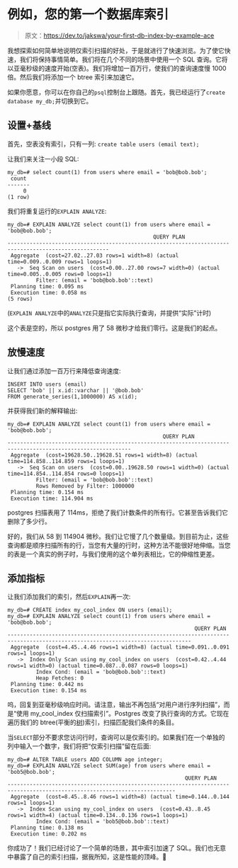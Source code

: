 # 例如，您的第一个数据库索引

> 原文：<https://dev.to/jakswa/your-first-db-index-by-example-ace>

我想探索如何简单地说明仅索引扫描的好处，于是就进行了快速浏览。为了使它快速，我们将保持事情简单。我们将在几个不同的场景中使用一个 SQL 查询。它将以亚毫秒级的速度开始(空表)。我们将增加一百万行，使我们的查询速度慢 1000 倍。然后我们将添加一个 btree 索引来加速它。

如果你愿意，你可以在你自己的`psql`控制台上跟随。首先，我已经运行了`create database my_db;`并切换到它。

## 设置+基线

首先，空表没有索引，只有一列:
`create table users (email text);`

让我们来关注一小段 SQL:

```
my_db=# select count(1) from users where email = 'bob@bob.bob';
 count
-------
     0
(1 row) 
```

我们将重复运行的`EXPLAIN ANALYZE`:

```
my_db=# EXPLAIN ANALYZE select count(1) from users where email = 'bob@bob.bob';
                                              QUERY PLAN                                              
------------------------------------------------------------------------------------------------------
 Aggregate  (cost=27.02..27.03 rows=1 width=8) (actual time=0.009..0.009 rows=1 loops=1)
   ->  Seq Scan on users  (cost=0.00..27.00 rows=7 width=0) (actual time=0.005..0.005 rows=0 loops=1)
         Filter: (email = 'bob@bob.bob'::text)
 Planning time: 0.095 ms
 Execution time: 0.058 ms
(5 rows) 
```

(`EXPLAIN ANALYZE`中的`ANALYZE`只是指它实际执行查询，并提供“实际”计时)

这个表是空的，所以 postgres 用了 58 微秒才给我们零行。这是我们的起点。

## 放慢速度

让我们通过添加一百万行来降低查询速度:

```
INSERT INTO users (email)
SELECT 'bob' || x.id::varchar || '@bob.bob'
FROM generate_series(1,1000000) AS x(id); 
```

并获得我们新的解释输出:

```
my_db=# EXPLAIN ANALYZE select count(1) from users where email = 'bob@bob.bob';
                                                 QUERY PLAN
-------------------------------------------------------------------------------------------------------------
 Aggregate  (cost=19628.50..19628.51 rows=1 width=8) (actual time=114.858..114.859 rows=1 loops=1)
   ->  Seq Scan on users  (cost=0.00..19628.50 rows=1 width=0) (actual time=114.854..114.854 rows=0 loops=1)
         Filter: (email = 'bob@bob.bob'::text)
         Rows Removed by Filter: 1000000
 Planning time: 0.154 ms
 Execution time: 114.904 ms 
```

postgres 扫描表用了 114ms，拒绝了我们计数条件的所有行。它甚至告诉我们它删除了多少行。

好的，我们从 58 到 114904 微秒。我们让它慢了几个数量级。到目前为止，这些查询都是顺序扫描所有的行，当您有大量的行时，这种方法不能很好地伸缩。当您的表是一个真实的例子时，与我们使用的这个单列表相比，它的伸缩性更差。

## 添加指标

让我们添加我们的索引，然后`EXPLAIN`再一次:

```
my_db=# CREATE index my_cool_index ON users (email);
my_db=# EXPLAIN ANALYZE select count(1) from users where email = 'bob@bob.bob';
                                                           QUERY PLAN                                                           
--------------------------------------------------------------------------------------------------------------------------------
 Aggregate  (cost=4.45..4.46 rows=1 width=8) (actual time=0.091..0.091 rows=1 loops=1)
   ->  Index Only Scan using my_cool_index on users  (cost=0.42..4.44 rows=1 width=0) (actual time=0.087..0.087 rows=0 loops=1)
         Index Cond: (email = 'bob@bob.bob'::text)
         Heap Fetches: 0
 Planning time: 0.442 ms
 Execution time: 0.154 ms 
```

呜，回复到亚毫秒级响应时间。请注意，输出不再包括“对用户进行序列扫描”，而是“使用 my_cool_index 仅扫描索引”。Postgres 改变了执行查询的方式。它现在遍历我们的 btree(平衡的[树](https://en.wikipedia.org/wiki/Tree_(data_structure)))索引，扫描匹配我们条件的条目。

当`SELECT`部分不要求您访问行时，查询可以是仅索引的。如果我们在一个单独的列中输入一个数字，我们将把“仅索引扫描”留在后面:

```
my_db=# ALTER TABLE users ADD COLUMN age integer;
my_db=# EXPLAIN ANALYZE select SUM(age) from users where email = 'bob5@bob.bob';
                                                        QUERY PLAN                                                         
---------------------------------------------------------------------------------------------------------------------------
 Aggregate  (cost=8.45..8.46 rows=1 width=8) (actual time=0.144..0.144 rows=1 loops=1)
   ->  Index Scan using my_cool_index on users  (cost=0.43..8.45 rows=1 width=4) (actual time=0.134..0.136 rows=1 loops=1)
         Index Cond: (email = 'bob5@bob.bob'::text)
 Planning time: 0.138 ms
 Execution time: 0.202 ms 
```

你成功了！我们已经讨论了一个简单的场景，其中索引加速了 SQL。我们也无意中暴露了自己的索引扫描，据我所知，这是性能的顶峰。👏